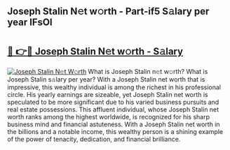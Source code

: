 ## Joseph Stalin N𝚎t w𝚘rth - Part-if5 S𝚊lary per year lFsOl

# <h2><a href="http://gc3fkiy.nevu.top/?p=Joseph+Stalin">🔗 👉🔴 Joseph Stalin N𝚎t w𝚘rth - S𝚊lary</a></h2>

[![Joseph Stalin N𝚎t W𝚘rth](https://i.imgur.com/Oavwk0R.jpeg)](http://gc3fkiy.nevu.top/?p=Joseph+Stalin)
What is Joseph Stalin n𝚎t w𝚘rth? What is Joseph Stalin s𝚊lary per year?
With a Joseph Stalin net worth that is impressive, this wealthy individual is among the richest in his professional circle. His yearly earnings are sizeable, yet Joseph Stalin net worth is speculated to be more significant due to his varied business pursuits and real estate possessions. This affluent individual, whose Joseph Stalin net worth ranks among the highest worldwide, is recognized for his sharp business mind and financial astuteness. With a Joseph Stalin net worth in the billions and a notable income, this wealthy person is a shining example of the power of tenacity, dedication, and financial brilliance.
